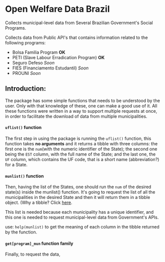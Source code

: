 # Open Welfare Data Brazil

Collects municipal-level data from Several Brazilian Government's Social Programs.

Collects data from Public API's that contains information related to the following programs:
- Bolsa Familia Program  **OK**
- PETI (Slave Labour Erradication Program)  **OK**
- Seguro Defeso  *Soon*
- FIES (Financiamento Estudantil)  *Soon*
- PROUNI  *Soon*

## Introduction:
The package has some simple functions that needs to be understood by the user. Only with that knowledge of these, one can make a good use of it. All these functions were written in a way to support multiple requests at once, in order to facilitate the download of data from multiple municipalities.

#### **``uflist()`` function** 

The first step in using the package is running the ``uflist()`` function, this function takes **no arguments** and it returns a tibble with three columns: the first one is the ``num``(with the numeric identifier of the State); the second one being the ``EST`` column, with the full name of the State; and the last one, the ``UF`` column, which contains the UF code, that is a short name (abbreviation?) for a State.

#### **``munlist()`` function**

Then, having the list of the States, one should run the ``num`` of the desired state(s) inside the munlist() function. It's going to request the list of all the municipalities in the desired State and then it will return them in a tibble object. (Why a tibble? Click [here](https://www.r-bloggers.com/a-tour-of-the-tibble-package/).

This list is needed because each municipality has a unique identifier, and this one is needed to request municipal-level data from Government's APIs.

use: ``help(munlist)`` to get the meaning of each column in the tibble returned by the function. 
#### **``get[program]_mun`` function family**

Finally, to request the data,
